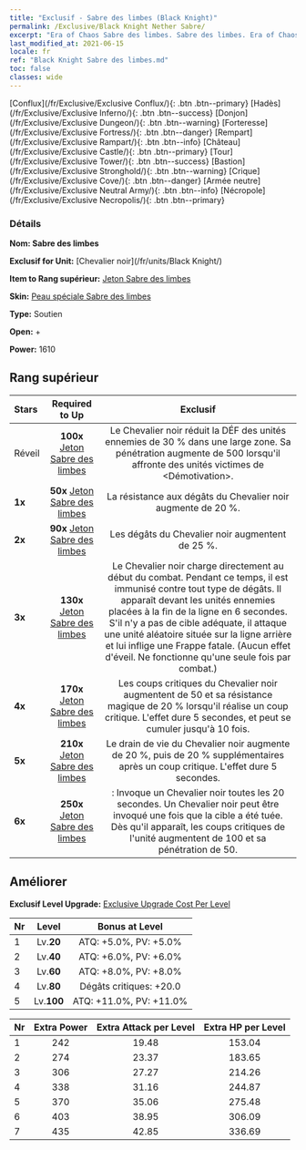 ```yaml
---
title: "Exclusif - Sabre des limbes (Black Knight)"
permalink: /Exclusive/Black Knight Nether Sabre/
excerpt: "Era of Chaos Sabre des limbes. Sabre des limbes. Era of Chaos Exclusif Sabre des limbes. Chevalier noir Exclusif."
last_modified_at: 2021-06-15
locale: fr
ref: "Black Knight Sabre des limbes.md"
toc: false
classes: wide
---
```

 [Conflux](/fr/Exclusive/Exclusive Conflux/){: .btn .btn--primary} [Hadès](/fr/Exclusive/Exclusive Inferno/){: .btn .btn--success} [Donjon](/fr/Exclusive/Exclusive Dungeon/){: .btn .btn--warning} [Forteresse](/fr/Exclusive/Exclusive Fortress/){: .btn .btn--danger} [Rempart](/fr/Exclusive/Exclusive Rampart/){: .btn .btn--info} [Château](/fr/Exclusive/Exclusive Castle/){: .btn .btn--primary} [Tour](/fr/Exclusive/Exclusive Tower/){: .btn .btn--success} [Bastion](/fr/Exclusive/Exclusive Stronghold/){: .btn .btn--warning} [Crique](/fr/Exclusive/Exclusive Cove/){: .btn .btn--danger} [Armée neutre](/fr/Exclusive/Exclusive Neutral Army/){: .btn .btn--info} [Nécropole](/fr/Exclusive/Exclusive Necropolis/){: .btn .btn--primary} 

### Détails
 **Nom: Sabre des limbes** 

 **Exclusif for Unit:** [Chevalier noir](/fr/units/Black Knight/) 

 **Item to Rang supérieur:** [Jeton Sabre des limbes](/ItemsFR/con_979/)

 **Skin:** [Peau spéciale Sabre des limbes](/ItemsFR/con_647/)

 **Type:** Soutien

 **Open:** +

 **Power:** 1610

## Rang supérieur

  |     Stars    |  Required to Up | Exclusif |
  |:-------------|:---------------:|:---------------:|
  |  Réveil  | **100x** [Jeton Sabre des limbes](/ItemsFR/con_979/) | Le Chevalier noir réduit la DÉF des unités ennemies de 30 % dans une large zone. Sa pénétration augmente de 500 lorsqu'il affronte des unités victimes de <Démotivation>. |
  | **1x** <i class="fas fa-star"/> | **50x** [Jeton Sabre des limbes](/ItemsFR/con_979/) | La résistance aux dégâts du Chevalier noir augmente de 20 %. |
  | **2x** <i class="fas fa-star"/> | **90x** [Jeton Sabre des limbes](/ItemsFR/con_979/) | Les dégâts du Chevalier noir augmentent de 25 %. |
  | **3x** <i class="fas fa-star"/> | **130x** [Jeton Sabre des limbes](/ItemsFR/con_979/) | Le Chevalier noir charge directement au début du combat. Pendant ce temps, il est immunisé contre tout type de dégâts. Il apparaît devant les unités ennemies placées à la fin de la ligne en 6 secondes. S'il n'y a pas de cible adéquate, il attaque une unité aléatoire située sur la ligne arrière et lui inflige une Frappe fatale. (Aucun effet d'éveil. Ne fonctionne qu'une seule fois par combat.) |
  | **4x** <i class="fas fa-star"/> | **170x** [Jeton Sabre des limbes](/ItemsFR/con_979/) | Les coups critiques du Chevalier noir augmentent de 50 et sa résistance magique de 20 % lorsqu'il réalise un coup critique. L'effet dure 5 secondes, et peut se cumuler jusqu'à 10 fois. |
  | **5x** <i class="fas fa-star"/> | **210x** [Jeton Sabre des limbes](/ItemsFR/con_979/) | Le drain de vie du Chevalier noir augmente de 20 %, puis de 20 % supplémentaires après un coup critique. L'effet dure 5 secondes. |
  | **6x** <i class="fas fa-star"/> | **250x** [Jeton Sabre des limbes](/ItemsFR/con_979/) | <Renaissance du roi> : Invoque un Chevalier noir toutes les 20 secondes. Un Chevalier noir peut être invoqué une fois que la cible a été tuée. Dès qu'il apparaît, les coups critiques de l'unité augmentent de 100 et sa pénétration de 50. |


## Améliorer
 **Exclusif Level Upgrade:** [Exclusive Upgrade Cost Per Level](/Exclusive/ExclusiveUpgradeCostPerLevel/)

  |  Nr  |   Level  | Bonus at Level |
  |:-----|:--------:|:--------------:|
  | 1 | Lv.**20** | ATQ: +5.0%, PV: +5.0% |
  | 2 | Lv.**40** | ATQ: +6.0%, PV: +6.0% |
  | 3 | Lv.**60** | ATQ: +8.0%, PV: +8.0% |
  | 4 | Lv.**80** | Dégâts critiques: +20.0 |
  | 5 | Lv.**100** | ATQ: +11.0%, PV: +11.0% |


  |  Nr  |  Extra Power | Extra Attack per Level | Extra HP per Level |
  |:-----|:--------:|:--------:|:--------:|
  | 1 | 242 | 19.48 | 153.04 |
  | 2 | 274 | 23.37 | 183.65 |
  | 3 | 306 | 27.27 | 214.26 |
  | 4 | 338 | 31.16 | 244.87 |
  | 5 | 370 | 35.06 | 275.48 |
  | 6 | 403 | 38.95 | 306.09 |
  | 7 | 435 | 42.85 | 336.69 |


